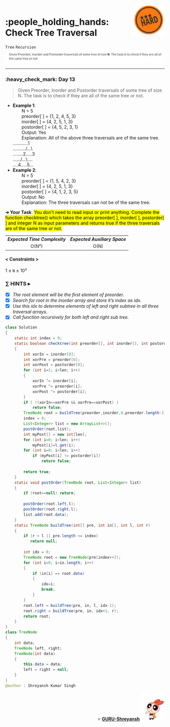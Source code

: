 <img align='right' src="https://github.com/guru-shreyansh/GeeksforGeeks-30-Days-of-Code/blob/main/!DOC!/Hard%232.png" width="100">
<h1>:people_holding_hands: Check Tree Traversal</h1>

`Tree`
`Recursion`
<img align='centre' src="https://github.com/guru-shreyansh/GeeksforGeeks-30-Days-of-Code/blob/main/Day%3C13%3E/D13.png">
________________________________________________________________________________________________________________________________________________________
<h3>:heavy_check_mark: Day 13</h3>
<blockquote>Given Preorder, Inorder and Postorder traversals of some tree of size N. The task is to check if they are all of the same tree or not.</blockquote>

* **Example 1**:<br>
&emsp;&emsp;N = 5<br>
&emsp;&emsp;preorder[ ] = {1, 2, 4, 5, 3}<br>
&emsp;&emsp;inorder[ ] = {4, 2, 5, 1, 3}<br>
&emsp;&emsp;postorder[ ] = {4, 5, 2, 3, 1}<br>
&emsp;&emsp;Output: Yes<br>
&emsp;&emsp;Explanation: All of the above three traversals are of the same tree.<br>
............1<br>
........../...\\<br>
........2.....3<br>
....../...\\....<br>
....4.....5...<br>
* **Example 2**:<br>
&emsp;&emsp;N = 5<br>
&emsp;&emsp;preorder[ ] = {1, 5, 4, 2, 3}<br>
&emsp;&emsp;inorder[ ] = {4, 2, 5, 1, 3}<br>
&emsp;&emsp;postorder[ ] = {4, 1, 2, 3, 5}<br>
&emsp;&emsp;Output: No<br>
&emsp;&emsp;Explanation: The three traversals can not be of the same tree.<br>

**➔ Your Task**:
<mark>You don't need to read input or print anything. Complete the function checktree() which takes the array preorder[ ], inorder[ ], postorder[ ] and integer N as input parameters and returns true if the three traversals are of the same tree or not.</mark>

<table align="center">
      <tr><td><em><b>Expected Time Complexity</td> <td><em><b>Expected Auxiliary Space</td></tr>
      <tr><td align="center">O(N²)</td> <td align="center">O(N)</td></tr>
</table>

#### < Constraints >
1  ≤ ` N ` ≤  10³<br> 

###      ∑ HINTS ▸
- [x] _The root element will be the first element of preorder._
- [x] _Search for root in the inorder array and store it’s index as idx._
- [x] _Use this idx to determine elements of left and right subtree in all three traversal arrays._
- [x] _Call function recursively for both left and right sub tree._
```java
class Solution
{
    static int index = 0;
    static boolean checktree(int preorder[], int inorder[], int postorder[], int len)
    {
        int xorIn = inorder[0];
        int xorPre = preorder[0];
        int xorPost = postorder[0];
        for (int i=1; i<len; i++)
        {
            xorIn ^= inorder[i];
            xorPre ^= preorder[i];
            xorPost ^= postorder[i];
        }
        if ( !(xorIn==xorPre && xorPre==xorPost) )
            return false;
        TreeNode root = buildTree(preorder,inorder,0,preorder.length-1);
        index = 0;
        List<Integer> list = new ArrayList<>();
        postOrder(root,list);
        int myPost[] = new int[len];
        for (int i=0; i<len; i++)
            myPost[i]=l.get(i);
        for (int i=0; i<len; i++)
            if (myPost[i] != postorder[i])
                return false;
         
        return true;
    }
    static void postOrder(TreeNode root, List<Integer> list)
    {
        if (root==null) return;
        
        postOrder(root.left,l);
        postOrder(root.right,l);
        list.add(root.data);
    }
    static TreeNode buildTree(int[] pre, int in[], int l, int r)
    {
        if (r < l || pre.length <= index)
           return null;
        
        int idx = 0;
        TreeNode root = new TreeNode(pre[index++]);
        for (int i=0; i<in.length; i++)
        {
            if (in[i] == root.data)
            {
                idx=i;
                break;
            }
        }
        root.left = buildTree(pre, in, l, idx-1);
        root.right = buildTree(pre, in, idx+1, r);
        return root;
    }
}
class TreeNode
{
    int data;
    TreeNode left, right;
    TreeNode(int data)
    {
        this.data = data;
        left = right = null;
    }
}
@author : Shreyansh Kumar Singh
```
<p align="right"> ⭐️ <a href="https://github.com/GURU-Shreyansh" target="_blank"> <b>GURU-Shreyansh</b></a>
      <img src="https://github.com/guru-shreyansh/GeeksforGeeks-30-Days-of-Code/blob/main/!DOC!/GIF--Happy-Powerpuff-Girls-Qakyyrk1IKwuK8YtQ6.gif" width="75"> </p>
<!--
#GURU ツ
-->
